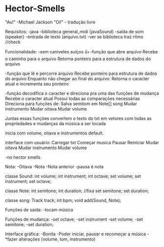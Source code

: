 # Hector-Smells
"Au!" -Michael Jackson
"Oi!" - tradução livre




Requisitos:
-java
-biblioteca general_midi (javaSound)
-saída de som (speaker)
-entrada de texto (arquivo.txt)
-ver se biblioteca traz ritmo //check



Funcionalidade:
-sem canivetes suíços 👍
-função que abre arquivo
 Recebe o caminho para o arquivo
 Retorna ponteiro para a estrutura de dados do arquivo 


-função que lê e percorre arquivo
 Recebe ponteiro para estrutura de dados do arquivo
 Enquanto não chegar ao final do arquivo:
  Retorna o caracter atual e incrementa seu ponteiro

-função decodifica o caracter e direciona pra uma das funções de mudança
 Recebe o caracter atual
 Possui todas as comparações necessárias
 Direciona para funções de:
  Salva semitom em Note[] song
  Mudar instrumento
  Mudar oitava
  Mudar volume


Juntas essas funções convertem o texto do txt em vetores com todas as propriedades e mudanças da música a ser tocada 

inicia com volume, oitava e instrumentos default.

interface com usuário:
  Carregar txt
  Começar musica
  Pausar
  Reiniciar
  Mudar oitava
  Mudar instrumento
  Mudar volume
   





-no hector smells


Nota:
-Oitava
-Nota
-Nota anterior
-pausa é nota

classe Sound:
  int volume;
  int instrument;
  int octave;
  set volume;
  set instrument;
  set octave;
  
classe Note:
  int semitone;
  int duration; //fixa
  set semitone;
  set duration;

classe song:
  Track track;
  int bpm;
  void add(Sound, Note);


Funções de saída:
-tocam música

Funções de mudança:
-set octave;
-set instrument
-set volume;
-set semitone;
-set duration;

Interface gráfica:
-Bonita
-Poder iniciar, pausar e recomeçar a música
-*fazer alterações (volume, tom, instrumento)

